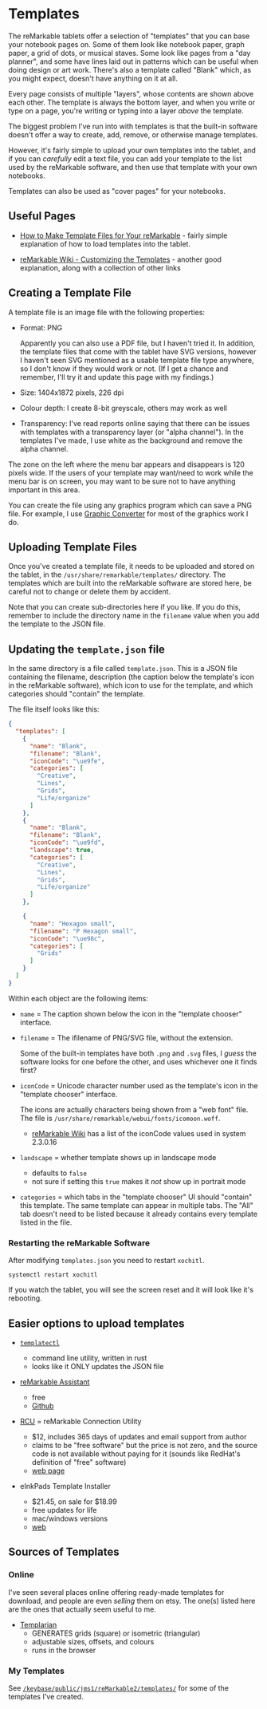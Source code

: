 # Templates

The reMarkable tablets offer a selection of "templates" that you can base your notebook pages on. Some of them look like notebook paper, graph paper, a grid of dots, or musical staves. Some look like pages from a "day planner", and some have lines laid out in patterns which can be useful when doing design or art work. There's also a template called "Blank" which, as you might expect, doesn't have anything on it at all.

Every page consists of multiple "layers", whose contents are shown above each other. The template is always the bottom layer, and when you write or type on a page, you're writing or typing into a layer *above* the template.

The biggest problem I've run into with templates is that the built-in software doesn't offer a way to create, add, remove, or otherwise manage templates.

However, it's fairly simple to upload your own templates into the tablet, and if you can *carefully* edit a text file, you can add your template to the list used by the reMarkable software, and then use that template with your own notebooks.

Templates can also be used as "cover pages" for your notebooks.

## Useful Pages

* [How to Make Template Files for Your reMarkable](https://www.simplykyra.com/how-to-make-template-files-for-your-remarkable/) - fairly simple explanation of how to load templates into the tablet.

* [reMarkable Wiki - Customizing the Templates](https://remarkablewiki.com/tips/templates) - another good explanation, along with a collection of other links

## Creating a Template File

A template file is an image file with the following properties:

- Format: PNG

    Apparently you can also use a PDF file, but I haven't tried it. In addition, the template files that come with the tablet have SVG versions, however I haven't seen SVG mentioned as a usable template file type anywhere, so I don't know if they would work or not. (If I get a chance and remember, I'll try it and update this page with my findings.)

- Size: 1404x1872 pixels, 226 dpi

- Colour depth: I create 8-bit greyscale, others may work as well

- Transparency: I've read reports online saying that there can be issues with templates with a transparency layer (or "alpha channel"). In the templates I've made, I use white as the background and remove the alpha channel.

The zone on the left where the menu bar appears and disappears is 120 pixels wide. If the users of your template may want/need to work while the menu bar is on screen, you may want to be sure not to have anything important in this area.

You can create the file using any graphics program which can save a PNG file. For example, I use [Graphic Converter](https://www.lemkesoft.de/en/products/graphicconverter/) for most of the graphics work I do.

## Uploading Template Files

Once you've created a template file, it needs to be uploaded and stored on the tablet, in the `/usr/share/remarkable/templates/` directory. The templates which are built into the reMarkable software are stored here, be careful not to change or delete them by accident.

Note that you can create sub-directories here if you like. If you do this, remember to include the directory name in the `filename` value when you add the template to the JSON file.

## Updating the `template.json` file

In the same directory is a file called `template.json`. This is a JSON file containing the filename, description (the caption below the template's icon in the reMarkable software), which icon to use for the template, and which categories should "contain" the template.

The file itself looks like this:

```json
{
  "templates": [
    {
      "name": "Blank",
      "filename": "Blank",
      "iconCode": "\ue9fe",
      "categories": [
        "Creative",
        "Lines",
        "Grids",
        "Life/organize"
      ]
    },
    {
      "name": "Blank",
      "filename": "Blank",
      "iconCode": "\ue9fd",
      "landscape": true,
      "categories": [
        "Creative",
        "Lines",
        "Grids",
        "Life/organize"
      ]
    },

    {
      "name": "Hexagon small",
      "filename": "P Hexagon small",
      "iconCode": "\ue98c",
      "categories": [
        "Grids"
      ]
    }
  ]
}
```

Within each object are the following items:

* `name` = The caption shown below the icon in the "template chooser" interface.

* `filename` = The ifilename of PNG/SVG file, without the extension.

    Some of the built-in templates have both `.png` and `.svg` files, I *guess* the software looks for one before the other, and uses whichever one it finds first?

* `iconCode` = Unicode character number used as the template's icon in the "template chooser" interface.

    The icons are actually characters being shown from a "web font" file. The file is `/usr/share/remarkable/webui/fonts/icomoon.woff`.

    * [reMarkable Wiki](https://remarkablewiki.com/tips/templates) has a list of the iconCode values used in system 2.3.0.16

* `landscape` = whether template shows up in landscape mode
    * defaults to `false`
    * not sure if setting this `true` makes it *not* show up in portrait mode

* `categories` = which tabs in the "template chooser" UI should "contain" this template. The same template can appear in multiple tabs. The "All" tab doesn't need to be listed because it already contains every template listed in the file.

### Restarting the reMarkable Software

After modifying `templates.json` you need to restart `xochitl`.

```
systemctl restart xochitl
```

If you watch the tablet, you will see the screen reset and it will look like it's rebooting.


## Easier options to upload templates

- [`templatectl`](https://github.com/PeterGrace/templatectl)
    - command line utility, written in rust
    - looks like it ONLY updates the JSON file

- [reMarkable Assistant](https://remarkablewiki.com/tips/assistant)
    - free
    - [Github](https://github.com/richeymichael/remarkable-assistant)

- [RCU](http://www.davisr.me/projects/rcu/) = reMarkable Connection Utility
    - $12, includes 365 days of updates and email support from author
    - claims to be "free software" but the price is not zero, and the source code is not available without paying for it (sounds like RedHat's definition of "free" software)
    - [web page](http://www.davisr.me/projects/rcu/)

- eInkPads Template Installer
    - $21.45, on sale for $18.99
    - free updates for life
    - mac/windows versions
    - [web](https://www.einkpads.com/collections/frontpage/products/remarkable-template-installer-apple-computers)

## Sources of Templates

### Online

I've seen several places online offering ready-made templates for download, and people are even *selling* them on etsy. The one(s) listed here are the ones that actually seem useful to me.

- [Templarian](https://templarian.github.io/remarkable/)
    - GENERATES grids (square) or isometric (triangular)
    - adjustable sizes, offsets, and colours
    - runs in the browser

### My Templates

See [`/keybase/public/jms1/reMarkable2/templates/`](https://jms1.pub/reMarkable2/templates/) for some of the templates I've created.
